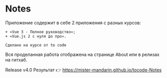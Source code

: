 # Notes

Приложение содержит в себе 2 приложения с разных курсов:

```
+ «Vue 3 - Полное руководство»;
+ «Vue.js 2 с нуля до про».

Сделано на курсе от to code
```

Вся проделанная работа отображена на странице About или в релизах на гитхаб.

Release v4.0 Результат 👉 https://mister-mandarin.github.io/tocode-Notes
